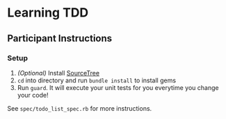 # Learning TDD

## Participant Instructions
### Setup

1. *(Optional)* Install [SourceTree](https://www.sourcetreeapp.com/)
2. `cd` into directory and run `bundle install` to install gems
3. Run `guard`. It will execute your unit tests for you everytime you change your code!

See `spec/todo_list_spec.rb` for more instructions.
